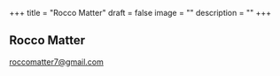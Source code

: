 +++
title = "Rocco Matter"
draft = false
image = ""
description = ""
+++
![]()

## Rocco Matter

roccomatter7@gmail.com